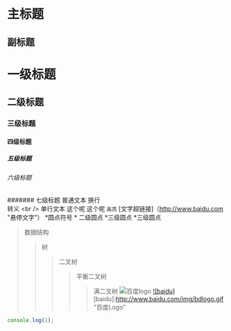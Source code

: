 主标题
=
副标题
-
# 一级标题
## 二级标题
### 三级标题
#### 四级标题
##### 五级标题
###### 六级标题
####### 七级标题
普通文本
换行<br />
转义 \<br />
        单行文本
    这个呢
        这个呢
`高亮`
[文字超链接]（http://www.baidu.com "悬停文字"）
*圆点符号
    * 二级圆点
        *三级圆点
        *三级圆点
>数据结构
>>树
>>>二叉树
>>>>平衡二叉树
>>>>>满二叉树
![](http://www.baidu.com/img/bdlogo.gif "百度logo")
[![baidu]](http://baidu.com)
[baidu]:http://www.baidu.com/img/bdlogo.gif "百度Logo"
```javascript
console.log(1);
